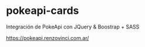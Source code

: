 # pokeapi-cards
Integración de PokeApi con JQuery &amp; Boostrap + SASS

https://pokeapi.renzovinci.com.ar/
